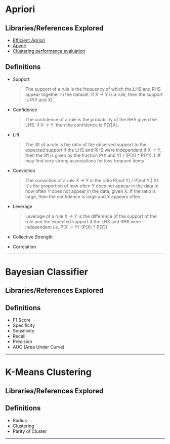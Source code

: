 #	Apriori
##	Libraries/References Explored
*	[Efficient Apriori](https://github.com/tommyod/Efficient-Apriori)
*	[Apyori](https://github.com/ymoch/apyori)
*	[Clustering performance evaluation](https://scikit-learn.org/stable/modules/clustering.html#clustering-evaluation)
##	Definitions
*	Support  
	>	The support of a rule is the frequency of which the LHS and RHS appear together in the dataset. If X -> Y is a rule, then the support is P(Y and X).
*	Confidence  
	>	The confidence of a rule is the probability of the RHS given the LHS. If X -> Y, then the confidence is P(Y|X).
*	Lift
	>	The lift of a rule is the ratio of the observed support to the expected support if the LHS and RHS were independent.If X -> Y, then the lift is given by the fraction P(X and Y) / (P(X) * P(Y)). Lift may find very strong associations for less frequent items
*	Conviction
	>	The conviction of a rule X -> Y is the ratio P(not Y) / P(not Y | X). It's the proportion of how often Y does not appear in the data to how often Y does not appear in the data, given X. If the ratio is large, then the confidence is large and Y appears often.
*	Leverage
	>	Leverage of a rule X -> Y is the difference of the support of the rule and the expected support if the LHS and RHS were independent i.e. P(X -> Y)-(P(X) * P(Y)).
*	Collective Strength
	>	
*	Correlation
	>	
-- --

#	Bayesian Classifier
##	Libraries/References Explored
##	Definitions
*	F1 Score
*	Specificity
*	Sensitivity
*	Recall
*	Precision
*	AUC (Area Under Curve)
-- --

#	K-Means Clustering
##	Libraries/References Explored
##	Definitions
*	Radius
*	Clustering
*	Parity of Cluster
-- --